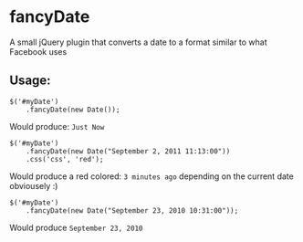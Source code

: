 # fancyDate

A small jQuery plugin that converts a date to a format similar to what Facebook uses

## Usage:

	$('#myDate')
		.fancyDate(new Date());

Would produce: `Just Now`

	$('#myDate')
		.fancyDate(new Date("September 2, 2011 11:13:00"))
		.css('css', 'red');

Would produce a red colored: `3 minutes ago` depending on the current date obviousely :)

	$('#myDate')
		.fancyDate(new Date("September 23, 2010 10:31:00"));

Would produce `September 23, 2010`
